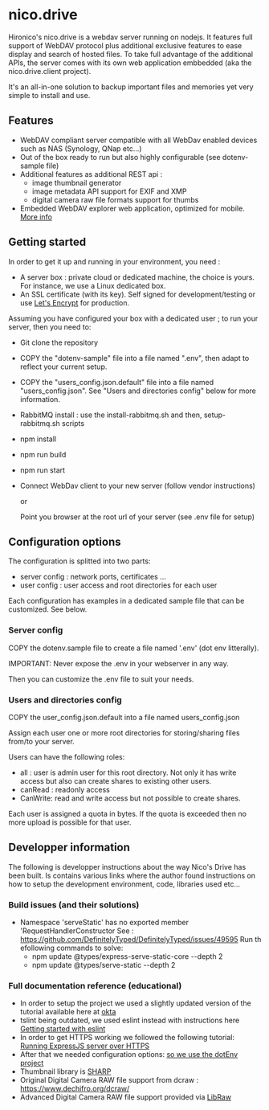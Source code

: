 # nico.drive

Hironico's nico.drive is a webdav server running on nodejs. It features full support of WebDAV protocol plus additional exclusive features to ease display and search of hosted files. To take full advantage of the additional APIs, the server comes with its own web application embbedded (aka the nico.drive.client project). 

It's an all-in-one solution to backup important files and memories yet very simple to install and use.

## Features
* WebDAV compliant server compatible with all WebDav enabled devices such as NAS (Synology, QNap etc...)
* Out of the box ready to run but also highly configurable (see dotenv-sample file)
* Additional features as additional REST api :
    - image thumbnail generator
    - image metadata API support for EXIF and XMP
    - digital camera raw file formats support for thumbs
* Embedded WebDAV explorer web application, optimized for mobile. [More info](https://github.com/hironico/nico.drive.client)

## Getting started
In order to get it up and running in your environment, you need :
- A server box : private cloud or dedicated machine, the choice is yours. For instance, we use a Linux dedicated box.
- An SSL certificate (with its key). Self signed for development/testing or use [Let's Encrypt](https://letsencrypt.org/) for production.

Assuming you have configured your box with a dedicated user ; to run your server, then you need to:
- Git clone the repository
- COPY the "dotenv-sample" file into a file named ".env", then adapt to reflect your current setup.
- COPY the "users_config.json.default" file into a file named "users_config.json". See "Users and directories config" below for more information.
- RabbitMQ install : use the install-rabbitmq.sh and then, setup-rabbitmq.sh scripts
- npm install
- npm run build
- npm run start
- Connect WebDav client to your new server (follow vendor instructions)

  or
  
  Point you browser at the root url of your server (see .env file for setup)

## Configuration options
The configuration is splitted into two parts: 
- server config : network ports, certificates ...
- user config : user access and root directories for each user

Each configuration has examples in a dedicated sample file that can be customized. See below.

### Server config
COPY the dotenv.sample file to create a file named '.env' (dot env litterally).

IMPORTANT: Never expose the .env in your webserver in any way.

Then you can customize the .env file to suit your needs.

### Users and directories config
COPY the user_config.json.default into a file named users_config.json

Assign each user one or more root directories for storing/sharing files from/to your server.

Users can have the following roles: 
- all : user is admin user for this root directory. Not only it has write access but also can create shares to existing other users.
- canRead : readonly access
- CanWrite: read and write access but not possible to create shares.

Each user is assigned a quota in bytes. If the quota is exceeded then no more upload is possible for that user.

## Developper information

The following is developper instructions about the way Nico's Drive has been built.
Is contains various links where the author found instructions on how to setup the development environment,
code, libraries used etc...

### Build issues (and their solutions)

* Namespace 'serveStatic' has no exported member 'RequestHandlerConstructor
  See : https://github.com/DefinitelyTyped/DefinitelyTyped/issues/49595
  Run th efollowing commands to solve: 
  - npm update @types/express-serve-static-core --depth 2
  - npm update @types/serve-static --depth 2

### Full documentation reference (educational)

* In order to setup the project we used a slightly updated version of the tutorial available here at [okta](https://developer.okta.com/blog/2018/11/15/node-express-typescript)
* tslint being outdated, we used eslint instead with instructions here [Getting started with eslint](https://eslint.org/docs/user-guide/getting-started)
* In order to get HTTPS working we followed the following tutorial: [Running ExpressJS server over HTTPS](https://timonweb.com/javascript/running-expressjs-server-over-https/)
* After that we needed configuration options: [so we use the dotEnv project](https://developer.okta.com/blog/2018/11/15/node-express-typescript#a-better-way-to-manage-configuration-settings-in-nodejs)
* Thumbnail library is [SHARP](https://www.npmjs.com/package/sharp)
* Original Digital Camera RAW file support from dcraw : https://www.dechifro.org/dcraw/
* Advanced Digital Camera RAW file support provided via [LibRaw](https://github.com/LibRaw/LibRaw/)


